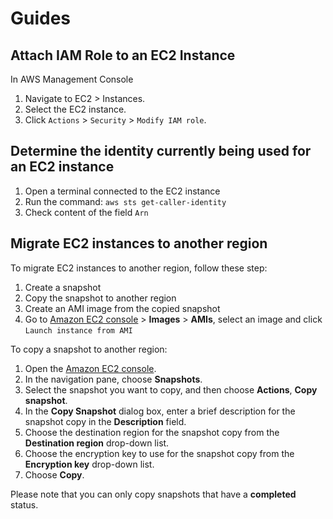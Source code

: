 # Guides

## Attach IAM Role to an EC2 Instance

In AWS Management Console
1. Navigate to EC2 > Instances.
1. Select the EC2 instance.
1. Click `Actions` > `Security` > `Modify IAM role`.


## Determine the identity currently being used for an EC2 instance

1. Open a terminal connected to the EC2 instance
1. Run the command: `aws sts get-caller-identity`
1. Check content of the field `Arn`


## Migrate EC2 instances to another region

To migrate EC2 instances to another region, follow these step:
1. Create a snapshot
1. Copy the snapshot to another region
1. Create an AMI image from the copied snapshot
1. Go to [Amazon EC2 console]((https://console.aws.amazon.com/ec2/)) > **Images** > **AMIs**, select an image and click `Launch instance from AMI`

To copy a snapshot to another region:

1. Open the [Amazon EC2 console]((https://console.aws.amazon.com/ec2/)).
2. In the navigation pane, choose **Snapshots**.
3. Select the snapshot you want to copy, and then choose **Actions**, **Copy snapshot**.
4. In the **Copy Snapshot** dialog box, enter a brief description for the snapshot copy in the **Description** field.
5. Choose the destination region for the snapshot copy from the **Destination region** drop-down list.
6. Choose the encryption key to use for the snapshot copy from the **Encryption key** drop-down list.
7. Choose **Copy**.

Please note that you can only copy snapshots that have a **completed** status.
